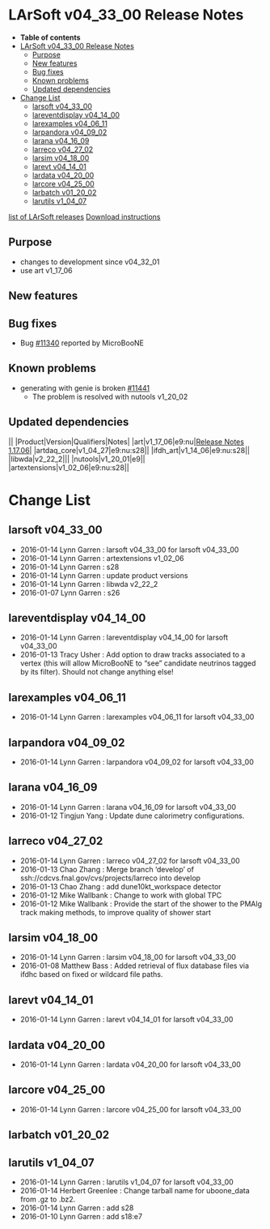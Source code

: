 LArSoft v04_33_00 Release Notes
======================================================================

-   **Table of contents**
-   [LArSoft v04_33_00 Release Notes](#LArSoft-v04_33_00-Release-Notes)
    -   [Purpose](#Purpose)
    -   [New features](#New-features)
    -   [Bug fixes](#Bug-fixes)
    -   [Known problems](#Known-problems)
    -   [Updated dependencies](#Updated-dependencies)
-   [Change List](#Change-List)
    -   [larsoft v04_33_00](#larsoft-v04_33_00)
    -   [lareventdisplay v04_14_00](#lareventdisplay-v04_14_00)
    -   [larexamples v04_06_11](#larexamples-v04_06_11)
    -   [larpandora v04_09_02](#larpandora-v04_09_02)
    -   [larana v04_16_09](#larana-v04_16_09)
    -   [larreco v04_27_02](#larreco-v04_27_02)
    -   [larsim v04_18_00](#larsim-v04_18_00)
    -   [larevt v04_14_01](#larevt-v04_14_01)
    -   [lardata v04_20_00](#lardata-v04_20_00)
    -   [larcore v04_25_00](#larcore-v04_25_00)
    -   [larbatch v01_20_02](#larbatch-v01_20_02)
    -   [larutils v1_04_07](#larutils-v1_04_07)

[list of LArSoft releases](LArSoft_release_list)
[Download instructions](http://scisoft.fnal.gov/scisoft/bundles/larsoft/v04_33_00/larsoft-v04_33_00.html)

Purpose
--------------------

-   changes to development since v04_32_01
-   use art v1_17_06

New features
------------------------------

Bug fixes
------------------------

-   Bug [\#11340](/redmine/issues/11340 "Bug: MemoryTracker and TimeTracker file sqlite db crash (Closed)") reported by MicroBooNE

Known problems
----------------------------------

-   generating with genie is broken [\#11441](/redmine/issues/11441 "Bug: misnamed library (Closed)")
    -   The problem is resolved with nutools v1_20_02

Updated dependencies
----------------------------------------------

||
|Product|Version|Qualifiers|Notes|
|art|v1_17_06|e9:nu|[Release Notes 1.17.06](/redmine/projects/art/wiki/Release_Notes_11706)|
|artdaq_core|v1_04_27|e9:nu:s28||
|ifdh_art|v1_14_06|e9:nu:s28||
|libwda|v2_22_2|||
|nutools|v1_20_01|e9||
|artextensions|v1_02_06|e9:nu:s28||

Change List
============================

larsoft v04_33_00
------------------------------------------

-   2016-01-14 Lynn Garren : larsoft v04_33_00 for larsoft v04_33_00
-   2016-01-14 Lynn Garren : artextensions v1_02_06
-   2016-01-14 Lynn Garren : s28
-   2016-01-14 Lynn Garren : update product versions
-   2016-01-14 Lynn Garren : libwda v2_22_2
-   2016-01-07 Lynn Garren : s26

lareventdisplay v04_14_00
----------------------------------------------------------

-   2016-01-14 Lynn Garren : lareventdisplay v04_14_00 for larsoft v04_33_00
-   2016-01-13 Tracy Usher : Add option to draw tracks associated to a vertex (this will allow MicroBooNE to “see” candidate neutrinos tagged by its filter). Should not change anything else!

larexamples v04_06_11
--------------------------------------------------

-   2016-01-14 Lynn Garren : larexamples v04_06_11 for larsoft v04_33_00

larpandora v04_09_02
------------------------------------------------

-   2016-01-14 Lynn Garren : larpandora v04_09_02 for larsoft v04_33_00

larana v04_16_09
----------------------------------------

-   2016-01-14 Lynn Garren : larana v04_16_09 for larsoft v04_33_00
-   2016-01-12 Tingjun Yang : Update dune calorimetry configurations.

larreco v04_27_02
------------------------------------------

-   2016-01-14 Lynn Garren : larreco v04_27_02 for larsoft v04_33_00
-   2016-01-13 Chao Zhang : Merge branch ‘develop’ of ssh://cdcvs.fnal.gov/cvs/projects/larreco into develop
-   2016-01-13 Chao Zhang : add dune10kt_workspace detector
-   2016-01-12 Mike Wallbank : Change to work with global TPC
-   2016-01-12 Mike Wallbank : Provide the start of the shower to the PMAlg track making methods, to improve quality of shower start

larsim v04_18_00
----------------------------------------

-   2016-01-14 Lynn Garren : larsim v04_18_00 for larsoft v04_33_00
-   2016-01-08 Matthew Bass : Added retrieval of flux database files via ifdhc based on fixed or wildcard file paths.

larevt v04_14_01
----------------------------------------

-   2016-01-14 Lynn Garren : larevt v04_14_01 for larsoft v04_33_00

lardata v04_20_00
------------------------------------------

-   2016-01-14 Lynn Garren : lardata v04_20_00 for larsoft v04_33_00

larcore v04_25_00
------------------------------------------

-   2016-01-14 Lynn Garren : larcore v04_25_00 for larsoft v04_33_00

larbatch v01_20_02
--------------------------------------------

larutils v1_04_07
------------------------------------------

-   2016-01-14 Lynn Garren : larutils v1_04_07 for larsoft v04_33_00
-   2016-01-14 Herbert Greenlee : Change tarball name for uboone_data from .gz to .bz2.
-   2016-01-14 Lynn Garren : add s28
-   2016-01-10 Lynn Garren : add s18:e7

